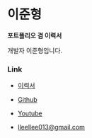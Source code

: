 # 이준형

**포트폴리오 겸 이력서**

개발자 이준형입니다.

### Link
- [이력서](https://github.com/lleellee0/Portfolio-Resume/blob/master/Resume_kr.md)

- [Github](https://github.com/lleellee0)
- [Youtube](https://www.youtube.com/channel/UCllHCWlvywBaFsH0odw-FUg)
- lleellee013@gmail.com
